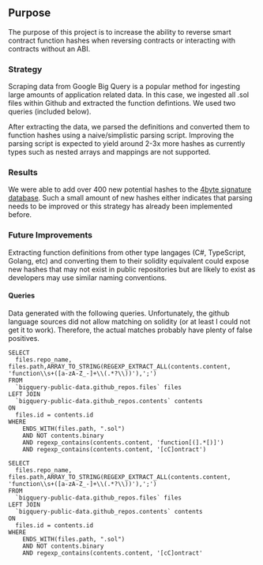 ## Purpose
The purpose of this project is to increase the ability to reverse smart contract function hashes when reversing contracts or interacting with contracts without an ABI. 

### Strategy
Scraping data from Google Big Query is a popular method for ingesting large amounts of application related data. In this case, we ingested all .sol files within Github and extracted the function defintions. We used two queries (included below). 

After extracting the data, we parsed the definitions and converted them to function hashes using a naive/simplistic parsing script. Improving the parsing script is expected to yield around 2-3x more hashes as currently types such as nested arrays and mappings are not supported. 

### Results
We were able to add over 400 new potential hashes to the [4byte signature database](https://www.4byte.directory/). Such a small amount of new hashes either indicates that parsing needs to be improved or this strategy has already been implemented before.

### Future Improvements
Extracting function definitions from other type langages (C#, TypeScript, Golang, etc) and converting them to their solidity equivalent could expose new hashes that may not exist in public repositories but are likely to exist as developers may use similar naming conventions.

#### Queries

Data generated with the following queries. Unfortunately, the github language sources did not allow matching on solidity (or at least I could not get it to work). Therefore, the actual matches probably have plenty of false positives. 

```
SELECT
  files.repo_name, files.path,ARRAY_TO_STRING(REGEXP_EXTRACT_ALL(contents.content, 'function\\s+([a-zA-Z_-]+\\(.*?\\))'),';')
FROM
  `bigquery-public-data.github_repos.files` files
LEFT JOIN
  `bigquery-public-data.github_repos.contents` contents
ON
  files.id = contents.id
WHERE
    ENDS_WITH(files.path, ".sol")
    AND NOT contents.binary
    AND regexp_contains(contents.content, 'function[(].*[)]')
    AND regexp_contains(contents.content, '[cC]ontract')
```

```
SELECT
  files.repo_name, files.path,ARRAY_TO_STRING(REGEXP_EXTRACT_ALL(contents.content, 'function\\s+([a-zA-Z_-]+\\(.*?\\))'),';')
FROM
  `bigquery-public-data.github_repos.files` files
LEFT JOIN
  `bigquery-public-data.github_repos.contents` contents
ON
  files.id = contents.id
WHERE
    ENDS_WITH(files.path, ".sol")
    AND NOT contents.binary
    AND regexp_contains(contents.content, '[cC]ontract'
```
